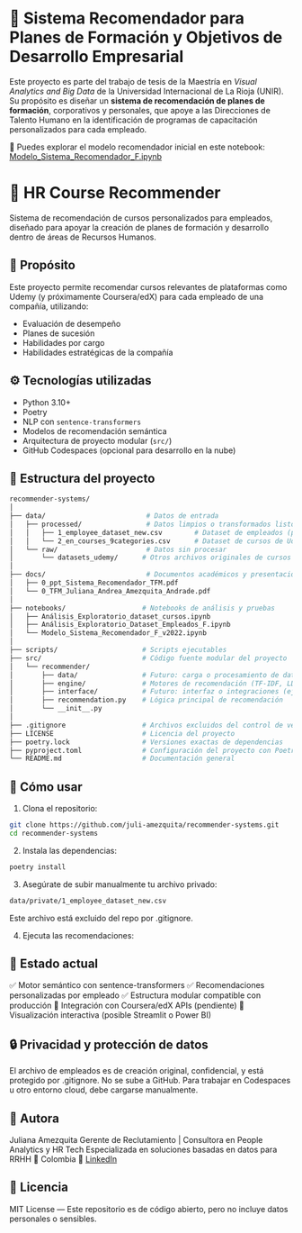# 🧠 Sistema Recomendador para Planes de Formación y Objetivos de Desarrollo Empresarial

Este proyecto es parte del trabajo de tesis de la Maestría en *Visual Analytics and Big Data* de la Universidad Internacional de La Rioja (UNIR). Su propósito es diseñar un **sistema de recomendación de planes de formación**, corporativos y personales, que apoye a las Direcciones de Talento Humano en la identificación de programas de capacitación personalizados para cada empleado.

📍 Puedes explorar el modelo recomendador inicial en este notebook:
[Modelo_Sistema_Recomendador_F.ipynb](https://nbviewer.org/github/juli-amezquita/recommender-systems/blob/main/Modelo_Sistema_Recomendador_F.ipynb#topic=15&lambda=1&term=>)


# 🧠 HR Course Recommender

Sistema de recomendación de cursos personalizados para empleados, diseñado para apoyar la creación de planes de formación y desarrollo dentro de áreas de Recursos Humanos.

## 🎯 Propósito

Este proyecto permite recomendar cursos relevantes de plataformas como Udemy (y próximamente Coursera/edX) para cada empleado de una compañía, utilizando:

- Evaluación de desempeño
- Planes de sucesión
- Habilidades por cargo
- Habilidades estratégicas de la compañía

## ⚙️ Tecnologías utilizadas

- Python 3.10+
- Poetry
- NLP con `sentence-transformers`
- Modelos de recomendación semántica
- Arquitectura de proyecto modular (`src/`)
- GitHub Codespaces (opcional para desarrollo en la nube)

## 🧱 Estructura del proyecto

```bash
recommender-systems/
│
├── data/                         # Datos de entrada
│   ├── processed/                # Datos limpios o transformados listos para análisis
│   │   ├── 1_employee_dataset_new.csv        # Dataset de empleados (privado)
│   │   └── 2_en_courses_9categories.csv      # Dataset de cursos de Udemy
│   └── raw/                      # Datos sin procesar
│       └── datasets_udemy/      # Otros archivos originales de cursos
│
├── docs/                         # Documentos académicos y presentaciones
│   ├── 0_ppt_Sistema_Recomendador_TFM.pdf
│   └── 0_TFM_Juliana_Andrea_Amezquita_Andrade.pdf
│
├── notebooks/                   # Notebooks de análisis y pruebas
│   ├── Análisis_Exploratorio_dataset_cursos.ipynb
│   ├── Análisis_Exploratorio_Dataset_Empleados_F.ipynb
│   └── Modelo_Sistema_Recomendador_F_v2022.ipynb
│
├── scripts/                     # Scripts ejecutables
├── src/                         # Código fuente modular del proyecto
│   └── recommender/
│       ├── data/                # Futuro: carga o procesamiento de datos
│       ├── engine/              # Motores de recomendación (TF-IDF, LDA, embeddings)
│       ├── interface/           # Futuro: interfaz o integraciones (ej. APIs o Streamlit)
│       ├── recommendation.py    # Lógica principal de recomendación
│       └── __init__.py
│
├── .gitignore                   # Archivos excluidos del control de versiones
├── LICENSE                      # Licencia del proyecto
├── poetry.lock                  # Versiones exactas de dependencias
├── pyproject.toml               # Configuración del proyecto con Poetry
└── README.md                    # Documentación general
```

## 🚀 Cómo usar

1. Clona el repositorio:

```bash
git clone https://github.com/juli-amezquita/recommender-systems.git
cd recommender-systems
```

2. Instala las dependencias:

```bash
poetry install
````

3. Asegúrate de subir manualmente tu archivo privado:

```bash
data/private/1_employee_dataset_new.csv
````
Este archivo está excluido del repo por .gitignore.

4. Ejecuta las recomendaciones:


## 📡 Estado actual
✅ Motor semántico con sentence-transformers
✅ Recomendaciones personalizadas por empleado
✅ Estructura modular compatible con producción
🚧 Integración con Coursera/edX APIs (pendiente)
🚧 Visualización interactiva (posible Streamlit o Power BI)

## 🔒 Privacidad y protección de datos
El archivo de empleados es de creación original, confidencial, y está protegido por .gitignore. No se sube a GitHub.
Para trabajar en Codespaces u otro entorno cloud, debe cargarse manualmente.

## 🧠 Autora
Juliana Amezquita
Gerente de Reclutamiento | Consultora en People Analytics y HR Tech
Especializada en soluciones basadas en datos para RRHH
📍 Colombia
🔗 [LinkedIn](https://www.linkedin.com/in/juliana-amezquita/)

## 📃 Licencia
MIT License — Este repositorio es de código abierto, pero no incluye datos personales o sensibles.
